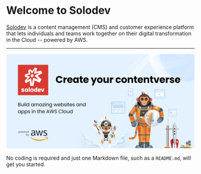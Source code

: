 
# Welcome to Solodev

[Solodev](https://www.solodev.com/join) is a content management (CMS) and customer experience platform that lets individuals and teams work together on their digital transformation in the Cloud -- powered by AWS. 

---

![Solodev Welcome Banner](solo_welcome.png)

No coding is required and just one Markdown file, such as a `README.md`, will get you started.